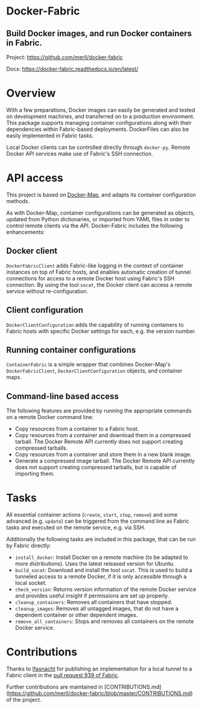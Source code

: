 Docker-Fabric
=============

Build Docker images, and run Docker containers in Fabric.
---------------------------------------------------------

Project: https://github.com/merll/docker-fabric

Docs: https://docker-fabric.readthedocs.io/en/latest/


Overview
========
With a few preparations, Docker images can easily be generated and tested on development
machines, and transferred on to a production environment. This package supports managing
container configurations along with their dependencies within Fabric-based deployments.
DockerFiles can also be easily implemented in Fabric tasks.

Local Docker clients can be controlled directly through ``docker-py``. Remote Docker
API services make use of Fabric's SSH connection.

API access
==========
This project is based on [Docker-Map](https://github.com/merll/docker-map), and adapts
its container configuration methods.

As with Docker-Map, container configurations can be generated as objects, updated from
Python dictionaries, or imported from YAML files in order to control remote clients
via the API. Docker-Fabric includes the following enhancements:

Docker client
-------------
`DockerFabricClient` adds Fabric-like logging in the context of container instances on
top of Fabric hosts, and enables automatic creation of tunnel connections for access to a
remote Docker host using Fabric's SSH connection. By using the tool `socat`, the Docker
client can access a remote service without re-configuration.

Client configuration
--------------------
`DockerClientConfiguration` adds the capability of running containers to Fabric hosts
with specific Docker settings for each, e.g. the version number.

Running container configurations
--------------------------------
`ContainerFabric` is a simple wrapper that combines Docker-Map's `DockerFabricClient`,
`DockerClientConfiguration` objects, and container maps.

Command-line based access
-------------------------
The following features are provided by running the appropriate commands on a remote Docker
command line:

* Copy resources from a container to a Fabric host.
* Copy resources from a container and download them in a compressed tarball. The Docker
  Remote API currently does not support creating compressed tarballs.
* Copy resources from a container and store them in a new blank image.
* Generate a compressed image tarball. The Docker Remote API currently does not support
  creating compressed tarballs, but is capable of importing them.

Tasks
=====
All essential container actions (`create`, `start`, `stop`, `remove`) and some advanced
(e.g. `update`) can be triggered from the command line as Fabric tasks and executed on
the remote service, e.g. via SSH.

Additionally the following tasks are included in this package, that can be run by Fabric
directly:

* `install_docker`: Install Docker on a remote machine (to be adapted to more
  distributions). Uses the latest released version for Ubuntu.
* `build_socat`: Download and install the tool `socat`. This is used to build a tunneled
  access to a remote Docker, if it is only accessible through a local socket.
* `check_version`: Returns version information of the remote Docker service and provides
  useful insight if permissions are set up properly.
* `cleanup_containers`: Removes all containers that have stopped.
* `cleanup_images`: Removes all untagged images, that do not have a dependent container
  or other dependent images.
* `remove_all_containers`: Stops and removes all containers on the remote Docker service.


Contributions
=============
Thanks to [lfasnacht](https://github.com/lfasnacht) for publishing an implementation for
a local tunnel to a Fabric client in the [pull request 939 of Fabric](https://github.com/fabric/fabric/pull/939).

Further contributions are maintained in [CONTRIBUTIONS.md]
(https://github.com/merll/docker-fabric/blob/master/CONTRIBUTIONS.md) of the project.
